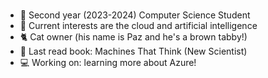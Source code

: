 ###
- 🌿 Second year (2023-2024) Computer Science Student
- 💌 Current interests are the cloud and artificial intelligence
- 🐈 Cat owner (his name is Paz and he's a brown tabby!)
- 📖 Last read book: Machines That Think (New Scientist)
- 💻 Working on: learning more about Azure!

<!--
**marroyol/marroyol** is a ✨ _special_ ✨ repository because its `README.md` (this file) appears on your GitHub profile.

Here are some ideas to get you started:

- 🔭 I’m currently working on ...
- 🌱 I’m currently learning ...
- 👯 I’m looking to collaborate on ...
- 🤔 I’m looking for help with ...
- 💬 Ask me about ...
- 📫 How to reach me: ...
- 😄 Pronouns: ...
- ⚡ Fun fact: ...
-->
